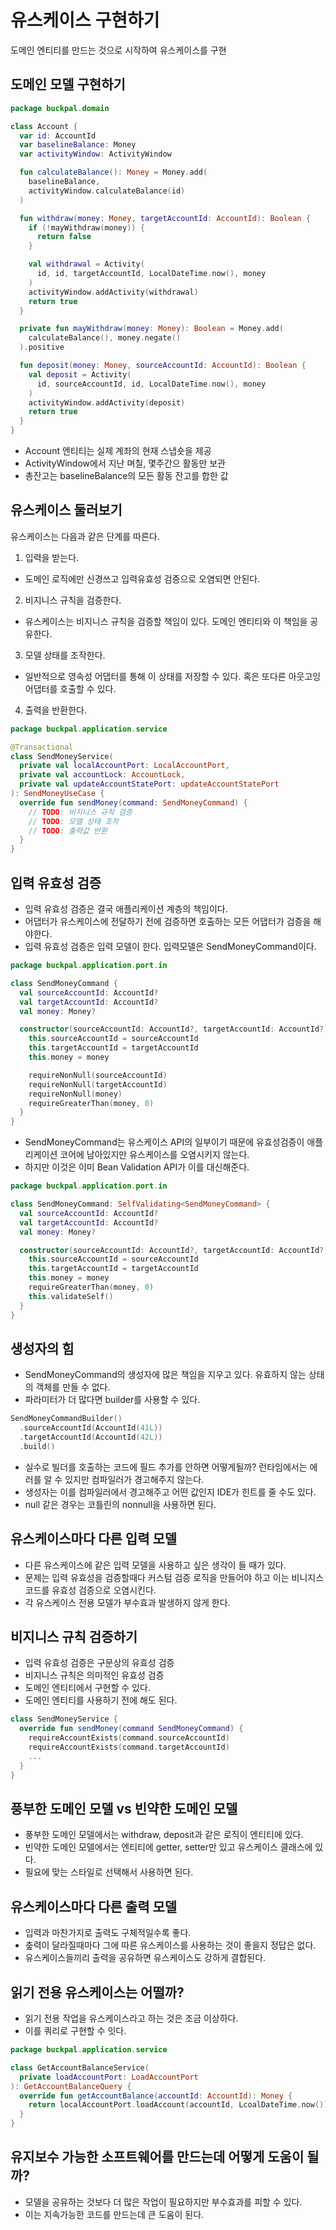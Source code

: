 # 유스케이스 구현하기

도메인 엔티티를 만드는 것으로 시작하여 유스케이스를 구현

## 도메인 모델 구현하기
```kotlin
package buckpal.domain

class Account {
  var id: AccountId
  var baselineBalance: Money
  var activityWindow: ActivityWindow

  fun calculateBalance(): Money = Money.add(
    baselineBalance,
    activityWindow.calculateBalance(id)
  )

  fun withdraw(money: Money, targetAccountId: AccountId): Boolean {
    if (!mayWithdraw(money)) {
      return false
    }

    val withdrawal = Activity(
      id, id, targetAccountId, LocalDateTime.now(), money
    )
    activityWindow.addActivity(withdrawal)
    return true
  }

  private fun mayWithdraw(money: Money): Boolean = Money.add(
    calculateBalance(), money.negate()
  ).positive

  fun deposit(money: Money, sourceAccountId: AccountId): Boolean {
    val deposit = Activity(
      id, sourceAccountId, id, LocalDateTime.now(), money
    )
    activityWindow.addActivity(deposit)
    return true
  }
}
```
- Account 엔티티는 실제 계좌의 현재 스냅숏을 제공
- ActivityWindow에서 지난 며칠, 몇주간으 활동만 보관
- 총잔고는 baselineBalance의 모든 활동 잔고를 합한 값

## 유스케이스 둘러보기
유스케이스는 다음과 같은 단계를 따른다.

1. 입력을 받는다.
  - 도메인 로직에만 신경쓰고 입력유효성 검증으로 오염되면 안된다.
2. 비지니스 규칙을 검증한다.
  - 유스케이스는 비지니스 규칙을 검증할 책임이 있다. 도메인 엔티티와 이 책임을 공유한다.
3. 모델 상태를 조작한다.
  - 일반적으로 영속성 어댑터를 통해 이 상태를 저장할 수 있다. 혹은 또다른 아웃고잉 어댑터를 호출할 수 있다.
4. 출력을 반환한다.

```kotlin
package buckpal.application.service

@Transactional
class SendMoneyService(
  private val localAccountPort: LocalAccountPort,
  private val accountLock: AccountLock,
  private val updateAccountStatePort: updateAccountStatePort
): SendMoneyUseCase {
  override fun sendMoney(command: SendMoneyCommand) {
    // TODO: 비지니스 규칙 검증
    // TODO: 모델 상태 조작
    // TODO: 출력값 반환 
  }
}
```

## 입력 유효성 검증
- 입력 유효성 검증은 결국 애플리케이션 계층의 책임이다.
- 어댑터가 유스케이스에 전달하기 전에 검증하면 호출하는 모든 어댑터가 검증을 해야한다.
- 입력 유효성 검증은 입력 모델이 한다. 입력모델은 SendMoneyCommand이다.

```kotlin
package buckpal.application.port.in

class SendMoneyCommand {
  val sourceAccountId: AccountId?
  val targetAccountId: AccountId?
  val money: Money?

  constructor(sourceAccountId: AccountId?, targetAccountId: AccountId?, money: Money?) {
    this.sourceAccountId = sourceAccountId
    this.targetAccountId = targetAccountId
    this.money = money

    requireNonNull(sourceAccountId)
    requireNonNull(targetAccountId)
    requireNonNull(money)
    requireGreaterThan(money, 0)
  }
}
```
- SendMoneyCommand는 유스케이스 API의 일부이기 때문에 유효성검증이 애플리케이션 코어에 남아있지만 유스케이스를 오염시키지 않는다.
- 하지만 이것은 이미 Bean Validation API가 이를 대신해준다.

```kotlin
package buckpal.application.port.in

class SendMoneyCommand: SelfValidating<SendMoneyCommand> {
  val sourceAccountId: AccountId?
  val targetAccountId: AccountId?
  val money: Money?

  constructor(sourceAccountId: AccountId?, targetAccountId: AccountId?, money: Money?) {
    this.sourceAccountId = sourceAccountId
    this.targetAccountId = targetAccountId
    this.money = money
    requireGreaterThan(money, 0)
    this.validateSelf()
  }
}
```

## 생성자의 힘
- SendMoneyCommand의 생성자에 많은 책임을 지우고 있다. 유효하지 않는 상태의 객체를 만들 수 없다.
- 파라미터가 더 많다면 builder를 사용할 수 있다.

```kotlin
SendMoneyCommandBuilder()
  .sourceAccountId(AccountId(41L))
  .targetAccountId(AccountId(42L))
  .build()
```
- 실수로 빌더를 호출하는 코드에 필드 추가를 안하면 어떻게될까? 런타임에서는 에러를 알 수 있지만 컴파일러가 경고해주지 않는다.
- 생성자는 이를 컴파일러에서 경고해주고 어떤 값인지 IDE가 힌트를 줄 수도 있다.
- null 같은 경우는 코틀린의 nonnull을 사용하면 된다.

## 유스케이스마다 다른 입력 모델
- 다른 유스케이스에 같은 입력 모델을 사용하고 싶은 생각이 들 때가 있다.
- 문제는 입력 유효성을 검증할때다 커스텀 검증 로직을 만들어야 하고 이는 비니지스코드를 유효성 검증으로 오염시킨다.
- 각 유스케이스 전용 모델가 부수효과 발생하지 않게 한다.

## 비지니스 규칙 검증하기
- 입력 유효성 검증은 구문상의 유효성 검증
- 비지니스 규칙은 의미적인 유효성 검증
- 도메인 엔티티에서 구현할 수 있다.
- 도메인 엔티티를 사용하기 전에 해도 된다.

```kotlin
class SendMoneyService {
  override fun sendMoney(command SendMoneyCommand) {
    requireAccountExists(command.sourceAccountId)
    requireAccountExists(command.targetAccountId)
    ...
  }
}
```

## 풍부한 도메인 모델 vs 빈약한 도메인 모델
- 풍부한 도메인 모델에서는 withdraw, deposit과 같은 로직이 엔티티에 있다.
- 빈약한 도메인 모델에서는 엔티티에 getter, setter만 있고 유스케이스 클래스에 있다.
- 필요에 맞는 스타일로 선택해서 사용하면 된다.

## 유스케이스마다 다른 출력 모델
- 입력과 마찬가지로 출력도 구체적일수록 좋다.
- 춮력이 달라질때마다 그에 따른 유스케이스를 사용하는 것이 좋을지 정답은 없다.
- 유스케이스들끼리 출력을 공유하면 유스케이스도 강하게 결합된다.

## 읽기 전용 유스케이스는 어떨까?
- 읽기 전용 작업을 유스케이스라고 하는 것은 조금 이상하다.
- 이를 쿼리로 구현할 수 잇다.

```kotlin
package buckpal.application.service

class GetAccountBalanceService(
  private loadAccountPort: LoadAccountPort
): GetAccountBalanceQuery {
  override fun getAccountBalance(accountId: AccountId): Money {
    return localAccountPort.loadAccount(accountId, LcoalDateTime.now()).calculateBalance()
  }
}
```

## 유지보수 가능한 소프트웨어를 만드는데 어떻게 도움이 될까?
- 모델을 공유하는 것보다 더 많은 작업이 필요하지만 부수효과를 피할 수 있다.
- 이는 지속가능한 코드를 만드는데 큰 도움이 된다.
